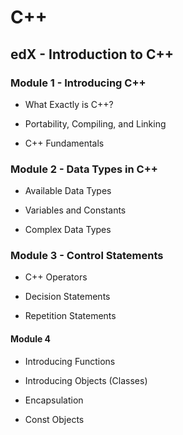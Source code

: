 # C++

## edX - Introduction to C++

### Module 1 - Introducing C++

- What Exactly is C++?

- Portability, Compiling, and Linking

- C++ Fundamentals

### Module 2 - Data Types in C++
    
- Available Data Types

- Variables and Constants
    
- Complex Data Types

### Module 3 - Control Statements

- C++ Operators
  
- Decision Statements

- Repetition Statements

#### Module 4 

- Introducing Functions

- Introducing Objects (Classes)

- Encapsulation

- Const Objects


